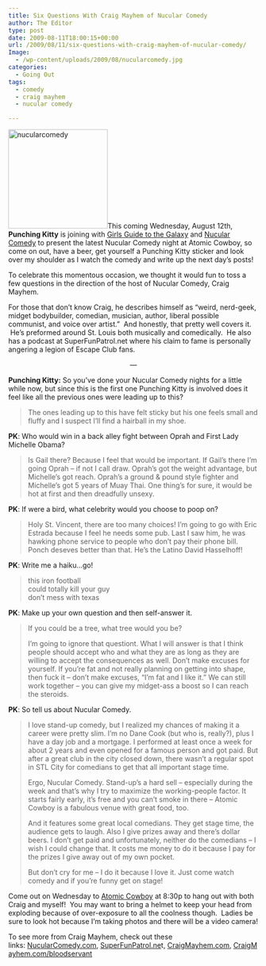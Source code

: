 ```yaml
---
title: Six Questions With Craig Mayhem of Nucular Comedy
author: The Editor
type: post
date: 2009-08-11T18:00:15+00:00
url: /2009/08/11/six-questions-with-craig-mayhem-of-nucular-comedy/
Image:
  - /wp-content/uploads/2009/08/nucularcomedy.jpg
categories:
  - Going Out
tags:
  - comedy
  - craig mayhem
  - nucular comedy

---
```

[<img class="size-full wp-image-1327 alignright" title="nucularcomedy" src="http://punchingkitty.com/wp-content/uploads/2009/08/nucularcomedy.jpg" alt="nucularcomedy" width="200" height="200" srcset="http://media.punchingkitty.com/wordpress/2009/08/nucularcomedy.jpg 200w, http://media.punchingkitty.com/wordpress/2009/08/nucularcomedy-150x150.jpg 150w" sizes="(max-width: 200px) 100vw, 200px" />][1]This coming Wednesday, August 12th, **Punching Kitty** is joining with [Girls Guide to the Galaxy][2] and [Nucular Comedy][3] to present the latest Nucular Comedy night at Atomic Cowboy, so come on out, have a beer, get yourself a Punching Kitty sticker and look over my shoulder as I watch the comedy and write up the next day&#8217;s posts!

To celebrate this momentous occasion, we thought it would fun to toss a few questions in the direction of the host of Nucular Comedy, Craig Mayhem.

For those that don&#8217;t know Craig, he describes himself as &#8220;weird, nerd-geek, midget bodybuilder, comedian, musician, author, liberal possible communist, and voice over artist.&#8221;  And honestly, that pretty well covers it.  He&#8217;s preformed around St. Louis both musically and comedically.  He also has a podcast at SuperFunPatrol.net where his claim to fame is personally angering a legion of Escape Club fans.

<p style="text-align: center;">
  &#8212;
</p>

**Punching Kitty:** So you&#8217;ve done your Nucular Comedy nights for a little while now, but since this is the first one Punching Kitty is involved does it feel like all the previous ones were leading up to this?

> The ones leading up to this have felt sticky but his one feels small and fluffy and I suspect I&#8217;ll find a hairball in my shoe.

**PK**: Who would win in a back alley fight between Oprah and First Lady Michelle Obama?

> Is Gail there? Because I feel that would be important. If Gail&#8217;s there I&#8217;m going Oprah &#8211; if not I call draw. Oprah&#8217;s got the weight advantage, but Michelle&#8217;s got reach. Oprah&#8217;s a ground & pound style fighter and Michelle&#8217;s got 5 years of Muay Thai. One thing&#8217;s for sure, it would be hot at first and then dreadfully unsexy.

**PK**: If were a bird, what celebrity would you choose to poop on?

> Holy St. Vincent, there are too many choices! I&#8217;m going to go with Eric Estrada because I feel he needs some pub. Last I saw him, he was hawking phone service to people who don&#8217;t pay their phone bill. Ponch deseves better than that. He&#8217;s the Latino David Hasselhoff!

**PK**: Write me a haiku&#8230;go!

<div id="_mcePaste" style="position: absolute; left: -10000px; top: 217px; width: 1px; height: 1px; overflow-x: hidden; overflow-y: hidden;">
  this iron football
</div>

<div id="_mcePaste" style="position: absolute; left: -10000px; top: 217px; width: 1px; height: 1px; overflow-x: hidden; overflow-y: hidden;">
  could totally kill your guy
</div>

<div id="_mcePaste" style="position: absolute; left: -10000px; top: 217px; width: 1px; height: 1px; overflow-x: hidden; overflow-y: hidden;">
  don&#8217;t mess with texas
</div>

> <div>
>   this iron football
> </div>
> 
> <div>
>   could totally kill your guy
> </div>
> 
> <div>
>   don&#8217;t mess with texas
> </div>

**PK**: Make up your own question and then self-answer it.

> If you could be a tree, what tree would you be?
> 
> I&#8217;m going to ignore that questiont. What I will answer is that I think people should accept who and what they are as long as they are willing to accept the consequences as well. Don&#8217;t make excuses for yourself. If you&#8217;re fat and not really planning on getting into shape, then fuck it &#8211; don&#8217;t make excuses, &#8220;I&#8217;m fat and I like it.&#8221; We can still work together &#8211; you can give my midget-ass a boost so I can reach the steroids.

**PK**: So tell us about Nucular Comedy.

> I love stand-up comedy, but I realized my chances of making it a career were pretty slim. I&#8217;m no Dane Cook (but who is, really?), plus I have a day job and a mortgage. I performed at least once a week for about 2 years and even opened for a famous person and got paid. But after a great club in the city closed down, there wasn&#8217;t a regular spot in STL City for comedians to get that all important stage time.
> 
> Ergo, Nucular Comedy. Stand-up&#8217;s a hard sell &#8211; especially during the week and that&#8217;s why I try to maximize the working-people factor. It starts fairly early, it&#8217;s free and you can&#8217;t smoke in there &#8211; Atomic Cowboy is a fabulous venue with great food, too.
> 
> And it features some great local comedians. They get stage time, the audience gets to laugh. Also I give prizes away and there&#8217;s dollar beers. I don&#8217;t get paid and unfortunately, neither do the comedians &#8211; I wish I could change that. It costs me money to do it because I pay for the prizes I give away out of my own pocket.
> 
> But don&#8217;t cry for me &#8211; I do it because I love it. Just come watch comedy and if you&#8217;re funny get on stage!

Come out on Wednesday to [Atomic Cowboy][4] at 8:30p to hang out with both Craig and myself!  You may want to bring a helmet to keep your head from exploding because of over-exposure to all the coolness though.  Ladies be sure to look hot because I&#8217;m taking photos and there will be a video camera!

To see more from Craig Mayhem, check out these links: [NucularComedy.com][5], [SuperFunPatrol.ne][6]t, [CraigMayhem.com][7], [CraigMayhem.com/bloodservant][8]

 [1]: http://punchingkitty.com/wp-content/uploads/2009/08/nucularcomedy.jpg
 [2]: http://girlsguidetothegalaxy.com/
 [3]: http://superfunpatrol.net/nucular
 [4]: http://www.atomiccowboystl.com/
 [5]: http://www.nucularcomedy.com/
 [6]: http://www.superfunpatrol.net/
 [7]: http://www.craigmayhem.com/
 [8]: http://www.craigmayhem.com/bloodservant